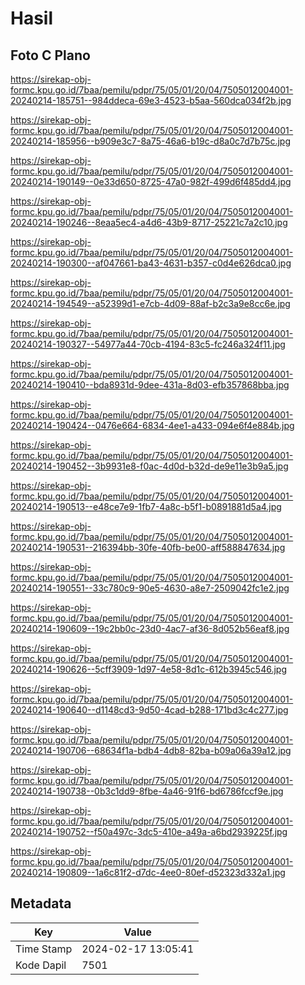 # Hasil

## Foto C Plano

https://sirekap-obj-formc.kpu.go.id/7baa/pemilu/pdpr/75/05/01/20/04/7505012004001-20240214-185751--984ddeca-69e3-4523-b5aa-560dca034f2b.jpg

https://sirekap-obj-formc.kpu.go.id/7baa/pemilu/pdpr/75/05/01/20/04/7505012004001-20240214-185956--b909e3c7-8a75-46a6-b19c-d8a0c7d7b75c.jpg

https://sirekap-obj-formc.kpu.go.id/7baa/pemilu/pdpr/75/05/01/20/04/7505012004001-20240214-190149--0e33d650-8725-47a0-982f-499d6f485dd4.jpg

https://sirekap-obj-formc.kpu.go.id/7baa/pemilu/pdpr/75/05/01/20/04/7505012004001-20240214-190246--8eaa5ec4-a4d6-43b9-8717-25221c7a2c10.jpg

https://sirekap-obj-formc.kpu.go.id/7baa/pemilu/pdpr/75/05/01/20/04/7505012004001-20240214-190300--af047661-ba43-4631-b357-c0d4e626dca0.jpg

https://sirekap-obj-formc.kpu.go.id/7baa/pemilu/pdpr/75/05/01/20/04/7505012004001-20240214-194549--a52399d1-e7cb-4d09-88af-b2c3a9e8cc6e.jpg

https://sirekap-obj-formc.kpu.go.id/7baa/pemilu/pdpr/75/05/01/20/04/7505012004001-20240214-190327--54977a44-70cb-4194-83c5-fc246a324f11.jpg

https://sirekap-obj-formc.kpu.go.id/7baa/pemilu/pdpr/75/05/01/20/04/7505012004001-20240214-190410--bda8931d-9dee-431a-8d03-efb357868bba.jpg

https://sirekap-obj-formc.kpu.go.id/7baa/pemilu/pdpr/75/05/01/20/04/7505012004001-20240214-190424--0476e664-6834-4ee1-a433-094e6f4e884b.jpg

https://sirekap-obj-formc.kpu.go.id/7baa/pemilu/pdpr/75/05/01/20/04/7505012004001-20240214-190452--3b9931e8-f0ac-4d0d-b32d-de9e11e3b9a5.jpg

https://sirekap-obj-formc.kpu.go.id/7baa/pemilu/pdpr/75/05/01/20/04/7505012004001-20240214-190513--e48ce7e9-1fb7-4a8c-b5f1-b0891881d5a4.jpg

https://sirekap-obj-formc.kpu.go.id/7baa/pemilu/pdpr/75/05/01/20/04/7505012004001-20240214-190531--216394bb-30fe-40fb-be00-aff588847634.jpg

https://sirekap-obj-formc.kpu.go.id/7baa/pemilu/pdpr/75/05/01/20/04/7505012004001-20240214-190551--33c780c9-90e5-4630-a8e7-2509042fc1e2.jpg

https://sirekap-obj-formc.kpu.go.id/7baa/pemilu/pdpr/75/05/01/20/04/7505012004001-20240214-190609--19c2bb0c-23d0-4ac7-af36-8d052b56eaf8.jpg

https://sirekap-obj-formc.kpu.go.id/7baa/pemilu/pdpr/75/05/01/20/04/7505012004001-20240214-190626--5cff3909-1d97-4e58-8d1c-612b3945c546.jpg

https://sirekap-obj-formc.kpu.go.id/7baa/pemilu/pdpr/75/05/01/20/04/7505012004001-20240214-190640--d1148cd3-9d50-4cad-b288-171bd3c4c277.jpg

https://sirekap-obj-formc.kpu.go.id/7baa/pemilu/pdpr/75/05/01/20/04/7505012004001-20240214-190706--68634f1a-bdb4-4db8-82ba-b09a06a39a12.jpg

https://sirekap-obj-formc.kpu.go.id/7baa/pemilu/pdpr/75/05/01/20/04/7505012004001-20240214-190738--0b3c1dd9-8fbe-4a46-91f6-bd6786fccf9e.jpg

https://sirekap-obj-formc.kpu.go.id/7baa/pemilu/pdpr/75/05/01/20/04/7505012004001-20240214-190752--f50a497c-3dc5-410e-a49a-a6bd2939225f.jpg

https://sirekap-obj-formc.kpu.go.id/7baa/pemilu/pdpr/75/05/01/20/04/7505012004001-20240214-190809--1a6c81f2-d7dc-4ee0-80ef-d52323d332a1.jpg


## Metadata

| Key        | Value               |
| ---------- | ------------------- |
| Time Stamp | 2024-02-17 13:05:41 |
| Kode Dapil | 7501                |



